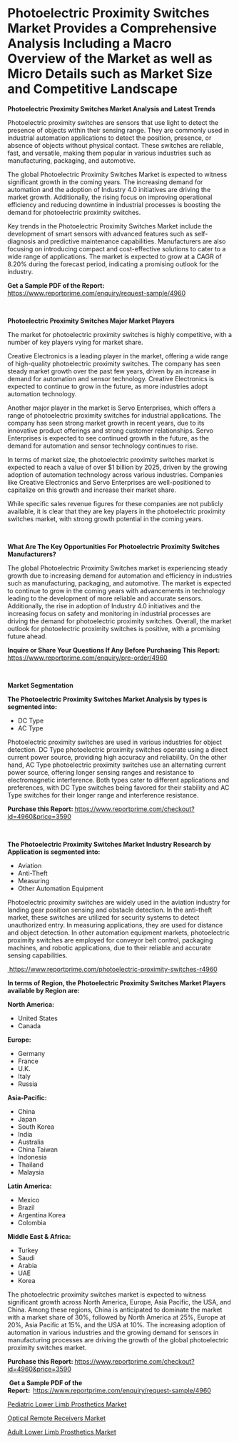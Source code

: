 <p><h1>Photoelectric Proximity Switches Market Provides a Comprehensive Analysis Including a Macro Overview of the Market as well as Micro Details such as Market Size and Competitive Landscape</h1></p><p><strong>Photoelectric Proximity Switches Market Analysis and Latest Trends</strong></p>
<p><p>Photoelectric proximity switches are sensors that use light to detect the presence of objects within their sensing range. They are commonly used in industrial automation applications to detect the position, presence, or absence of objects without physical contact. These switches are reliable, fast, and versatile, making them popular in various industries such as manufacturing, packaging, and automotive.</p><p>The global Photoelectric Proximity Switches Market is expected to witness significant growth in the coming years. The increasing demand for automation and the adoption of Industry 4.0 initiatives are driving the market growth. Additionally, the rising focus on improving operational efficiency and reducing downtime in industrial processes is boosting the demand for photoelectric proximity switches.</p><p>Key trends in the Photoelectric Proximity Switches Market include the development of smart sensors with advanced features such as self-diagnosis and predictive maintenance capabilities. Manufacturers are also focusing on introducing compact and cost-effective solutions to cater to a wide range of applications. The market is expected to grow at a CAGR of 8.20% during the forecast period, indicating a promising outlook for the industry.</p></p>
<p><strong>Get a Sample PDF of the Report:&nbsp;</strong> <a href="https://www.reportprime.com/enquiry/request-sample/4960">https://www.reportprime.com/enquiry/request-sample/4960</a></p>
<p>&nbsp;</p>
<p><strong>Photoelectric Proximity Switches Major Market Players</strong></p>
<p><p>The market for photoelectric proximity switches is highly competitive, with a number of key players vying for market share. </p><p>Creative Electronics is a leading player in the market, offering a wide range of high-quality photoelectric proximity switches. The company has seen steady market growth over the past few years, driven by an increase in demand for automation and sensor technology. Creative Electronics is expected to continue to grow in the future, as more industries adopt automation technology.</p><p>Another major player in the market is Servo Enterprises, which offers a range of photoelectric proximity switches for industrial applications. The company has seen strong market growth in recent years, due to its innovative product offerings and strong customer relationships. Servo Enterprises is expected to see continued growth in the future, as the demand for automation and sensor technology continues to rise.</p><p>In terms of market size, the photoelectric proximity switches market is expected to reach a value of over $1 billion by 2025, driven by the growing adoption of automation technology across various industries. Companies like Creative Electronics and Servo Enterprises are well-positioned to capitalize on this growth and increase their market share.</p><p>While specific sales revenue figures for these companies are not publicly available, it is clear that they are key players in the photoelectric proximity switches market, with strong growth potential in the coming years.</p></p>
<p>&nbsp;</p>
<p><strong>What Are The Key Opportunities For Photoelectric Proximity Switches Manufacturers?</strong></p>
<p><p>The global Photoelectric Proximity Switches market is experiencing steady growth due to increasing demand for automation and efficiency in industries such as manufacturing, packaging, and automotive. The market is expected to continue to grow in the coming years with advancements in technology leading to the development of more reliable and accurate sensors. Additionally, the rise in adoption of Industry 4.0 initiatives and the increasing focus on safety and monitoring in industrial processes are driving the demand for photoelectric proximity switches. Overall, the market outlook for photoelectric proximity switches is positive, with a promising future ahead.</p></p>
<p><strong>Inquire or Share Your Questions If Any Before Purchasing This Report:</strong> <a href="https://www.reportprime.com/enquiry/pre-order/4960">https://www.reportprime.com/enquiry/pre-order/4960</a></p>
<p>&nbsp;</p>
<p><strong>Market Segmentation</strong></p>
<p><strong>The Photoelectric Proximity Switches Market Analysis by types is segmented into:</strong></p>
<p><ul><li>DC Type</li><li>AC Type</li></ul></p>
<p><p>Photoelectric proximity switches are used in various industries for object detection. DC Type photoelectric proximity switches operate using a direct current power source, providing high accuracy and reliability. On the other hand, AC Type photoelectric proximity switches use an alternating current power source, offering longer sensing ranges and resistance to electromagnetic interference. Both types cater to different applications and preferences, with DC Type switches being favored for their stability and AC Type switches for their longer range and interference resistance.</p></p>
<p><strong>Purchase this Report:&nbsp;</strong><a href="https://www.reportprime.com/checkout?id=4960&price=3590">https://www.reportprime.com/checkout?id=4960&price=3590</a></p>
<p>&nbsp;</p>
<p><strong>The Photoelectric Proximity Switches Market Industry Research by Application is segmented into:</strong></p>
<p><ul><li>Aviation</li><li>Anti-Theft</li><li>Measuring</li><li>Other Automation Equipment</li></ul></p>
<p><p>Photoelectric proximity switches are widely used in the aviation industry for landing gear position sensing and obstacle detection. In the anti-theft market, these switches are utilized for security systems to detect unauthorized entry. In measuring applications, they are used for distance and object detection. In other automation equipment markets, photoelectric proximity switches are employed for conveyor belt control, packaging machines, and robotic applications, due to their reliable and accurate sensing capabilities.</p></p>
<p><a href="https://www.reportprime.com/photoelectric-proximity-switches-r4960">&nbsp;https://www.reportprime.com/photoelectric-proximity-switches-r4960</a></p>
<p><strong>In terms of Region, the Photoelectric Proximity Switches Market Players available by Region are:</strong></p>
<p>
    <p> <strong> North America: </strong>
        <ul>
            <li>United States</li>
            <li>Canada</li>
        </ul>
        </p> 
    <p> <strong> Europe: </strong>
        <ul>
            <li>Germany</li>
            <li>France</li>
            <li>U.K.</li>
            <li>Italy</li>
            <li>Russia</li>
        </ul>
        </p> 
    <p> <strong> Asia-Pacific: </strong>
        <ul>
            <li>China</li>
            <li>Japan</li>
            <li>South Korea</li>
            <li>India</li>
            <li>Australia</li>
            <li>China Taiwan</li>
            <li>Indonesia</li>
            <li>Thailand</li>
            <li>Malaysia</li>
        </ul>
        </p> 
    <p> <strong> Latin America: </strong>
        <ul>
            <li>Mexico</li>
            <li>Brazil</li>
            <li>Argentina Korea</li>
            <li>Colombia</li>
        </ul>
        </p> 
    <p> <strong> Middle East & Africa: </strong>
        <ul>
            <li>Turkey</li>
            <li>Saudi</li>
            <li>Arabia</li>
            <li>UAE</li>
            <li>Korea</li>
        </ul>
    </p>
    </p>
<p><p>The photoelectric proximity switches market is expected to witness significant growth across North America, Europe, Asia Pacific, the USA, and China. Among these regions, China is anticipated to dominate the market with a market share of 30%, followed by North America at 25%, Europe at 20%, Asia Pacific at 15%, and the USA at 10%. The increasing adoption of automation in various industries and the growing demand for sensors in manufacturing processes are driving the growth of the global photoelectric proximity switches market.</p></p>
<p><strong>Purchase this Report: </strong><a href="https://www.reportprime.com/checkout?id=4960&price=3590">https://www.reportprime.com/checkout?id=4960&price=3590</a></p>
<p>&nbsp;<strong>Get a Sample PDF of the Report:&nbsp;&nbsp;</strong><a href="https://www.reportprime.com/enquiry/request-sample/4960">https://www.reportprime.com/enquiry/request-sample/4960</a></p>
<p><strong></strong></p>
<p><p><a href="https://issuu.com/reportprime-2/docs/pediatric-lower-limb-prosthetics-market-size-2030.">Pediatric Lower Limb Prosthetics Market</a></p><p><a href="https://github.com/Krdamani25/Market-Research-Report-List-1/blob/main/optical-remote-receivers-market.md">Optical Remote Receivers Market</a></p><p><a href="https://issuu.com/reportprime-2/docs/adult-lower-limb-prosthetics-market-size-2030.pptx">Adult Lower Limb Prosthetics Market</a></p></p>